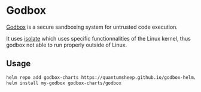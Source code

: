 # Godbox
[Godbox](https://github.com/quantumsheep/godbox) is a secure sandboxing system for untrusted code execution.

It uses [isolate](https://github.com/ioi/isolate) which uses specific functionnalities of the Linux kernel, thus godbox not able to run properly outside of Linux.

## Usage
```bash
helm repo add godbox-charts https://quantumsheep.github.io/godbox-helm/charts
helm install my-godbox godbox-charts/godbox
```
